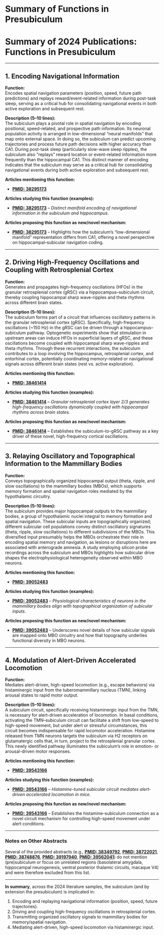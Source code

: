 # Summary of Functions in Presubiculum

# Summary of 2024 Publications: Functions in Presubiculum   


---

## 1. **Encoding Navigational Information**

**Function:**  
Encodes spatial navigation parameters (position, speed, future path predictions) and replays reward/event-related information during post-task sleep, serving as a critical hub for consolidating navigational events in both active exploration and subsequent rest.

**Description (5–10 lines):**  
The subiculum plays a pivotal role in spatial navigation by encoding positional, speed-related, and prospective path information. Its neuronal population activity is arranged in low-dimensional “neural manifolds” that map onto external space. In doing so, the subiculum can predict upcoming trajectories and process future path decisions with higher accuracy than CA1. During post-task sleep (particularly slow-wave sleep ripples), the subiculum also “replays” reward location or event-related information more frequently than the hippocampal CA1. This distinct manner of encoding indicates that the subiculum may serve as a critical hub for consolidating navigational events during both active exploration and subsequent rest.

**Articles mentioning this function:**  
- **[PMID: 38295173](https://pubmed.ncbi.nlm.nih.gov/38295173)**

**Articles studying this function (examples):**  
- **[PMID: 38295173](https://pubmed.ncbi.nlm.nih.gov/38295173)** – *Distinct manifold encoding of navigational information in the subiculum and hippocampus.*

**Articles proposing this function as new/novel mechanism:**  
- **[PMID: 38295173](https://pubmed.ncbi.nlm.nih.gov/38295173)** – Highlights how the subiculum’s “low-dimensional manifold” representation differs from CA1, offering a novel perspective on hippocampal–subicular navigation coding.

---

## 2. **Driving High-Frequency Oscillations and Coupling with Retrosplenial Cortex**

**Function:**  
Generates and propagates high-frequency oscillations (HFOs) in the granular retrosplenial cortex (gRSC) via a hippocampus–subiculum circuit, thereby coupling hippocampal sharp wave-ripples and theta rhythms across different brain states.

**Description (5–10 lines):**  
The subiculum forms part of a circuit that influences oscillatory patterns in the granular retrosplenial cortex (gRSC). Specifically, high-frequency oscillations (~150 Hz) in the gRSC can be driven through a hippocampus–subiculum pathway. Optogenetic experiments show that stimulation in upstream areas can induce HFOs in superficial layers of gRSC, and these oscillations become coupled with hippocampal sharp wave-ripples and theta rhythms. Through these recurrent interactions, the subiculum contributes to a loop involving the hippocampus, retrosplenial cortex, and entorhinal cortex, potentially coordinating memory-related or navigational signals across different brain states (rest vs. active exploration).

**Articles mentioning this function:**  
- **[PMID: 38461414](https://pubmed.ncbi.nlm.nih.gov/38461414)**

**Articles studying this function (examples):**  
- **[PMID: 38461414](https://pubmed.ncbi.nlm.nih.gov/38461414)** – *Granular retrosplenial cortex layer 2/3 generates high-frequency oscillations dynamically coupled with hippocampal rhythms across brain states.*

**Articles proposing this function as new/novel mechanism:**  
- **[PMID: 38461414](https://pubmed.ncbi.nlm.nih.gov/38461414)** – Establishes the subiculum-to-gRSC pathway as a key driver of these novel, high-frequency cortical oscillations.

---

## 3. **Relaying Oscillatory and Topographical Information to the Mammillary Bodies**

**Function:**  
Conveys topographically organized hippocampal output (theta, ripple, and slow oscillations) to the mammillary bodies (MBOs), which supports memory formation and spatial navigation roles mediated by the hypothalamic circuitry.

**Description (5–10 lines):**  
The subiculum provides major hippocampal outputs to the mammillary bodies, a group of hypothalamic nuclei integral to memory formation and spatial navigation. These subicular inputs are topographically organized; different subicular cell populations convey distinct oscillatory signatures (theta, ripple, slow oscillations) to different subdivisions of the MBOs. This diversified input presumably helps the MBOs orchestrate their role in encoding spatial memory and navigation, as lesions or disruptions here are associated with anterograde amnesia. A study employing silicon probe recordings across the subiculum and MBOs highlights how subicular drive shapes the electrophysiological heterogeneity observed within MBO neurons.

**Articles mentioning this function:**  
- **[PMID: 39052483](https://pubmed.ncbi.nlm.nih.gov/39052483)**

**Articles studying this function (examples):**  
- **[PMID: 39052483](https://pubmed.ncbi.nlm.nih.gov/39052483)** – *Physiological characteristics of neurons in the mammillary bodies align with topographical organization of subicular inputs.*

**Articles proposing this function as new/novel mechanism:**  
- **[PMID: 39052483](https://pubmed.ncbi.nlm.nih.gov/39052483)** – Underscores novel details of how subicular signals are mapped onto MBO circuitry and how that topography underlies functional diversity in MBO neurons.

---

## 4. **Modulation of Alert-Driven Accelerated Locomotion**

**Function:**  
Mediates alert-driven, high-speed locomotion (e.g., escape behaviors) via histaminergic input from the tuberomammillary nucleus (TMN), linking arousal states to rapid motor output.

**Description (5–10 lines):**  
A subiculum circuit, specifically receiving histaminergic input from the TMN, is necessary for alert-driven acceleration of locomotion. In basal conditions, activating the TMN–subiculum circuit can facilitate a shift from low-speed to high-speed movement, but under alert or stressful circumstances, this circuit becomes indispensable for rapid locomotor acceleration. Histamine released from TMN neurons targets the subiculum via H2 receptors on glutamatergic cells that, in turn, project to the retrosplenial granular cortex. This newly identified pathway illuminates the subiculum’s role in emotion- or arousal-driven motor responses.

**Articles mentioning this function:**  
- **[PMID: 39543166](https://pubmed.ncbi.nlm.nih.gov/39543166)**

**Articles studying this function (examples):**  
- **[PMID: 39543166](https://pubmed.ncbi.nlm.nih.gov/39543166)** – *Histamine-tuned subicular circuit mediates alert-driven accelerated locomotion in mice.*

**Articles proposing this function as new/novel mechanism:**  
- **[PMID: 39543166](https://pubmed.ncbi.nlm.nih.gov/39543166)** – Establishes the histamine–subiculum connection as a novel circuit mechanism for controlling high-speed movement under alert conditions.

---

### Notes on Other Abstracts
Several of the provided abstracts (e.g., **[PMID: 38349792](https://pubmed.ncbi.nlm.nih.gov/38349792)**, **[PMID: 38722021](https://pubmed.ncbi.nlm.nih.gov/38722021)**, **[PMID: 38748876](https://pubmed.ncbi.nlm.nih.gov/38748876)**, **[PMID: 39197940](https://pubmed.ncbi.nlm.nih.gov/39197940)**, **[PMID: 39562041](https://pubmed.ncbi.nlm.nih.gov/39562041)**) do not mention (pre)subiculum or focus on unrelated regions (basolateral amygdala, hippocampal neurogenesis, ventral posterior thalamic circuits, macaque V4) and were therefore excluded from this list.

---

**In summary**, across the 2024 literature samples, the subiculum (and by extension the presubiculum) is implicated in:  
1. Encoding and replaying navigational information (position, speed, future trajectories).  
2. Driving and coupling high-frequency oscillations in retrosplenial cortex.  
3. Transmitting organized oscillatory signals to mammillary bodies for memory/spatial navigation.  
4. Mediating alert-driven, high-speed locomotion via histaminergic input.